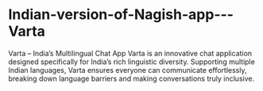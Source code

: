# Indian-version-of-Nagish-app---Varta
Varta – India’s Multilingual Chat App  Varta is an innovative chat application designed specifically for India’s rich linguistic diversity. Supporting multiple Indian languages, Varta ensures everyone can communicate effortlessly, breaking down language barriers and making conversations truly inclusive.

